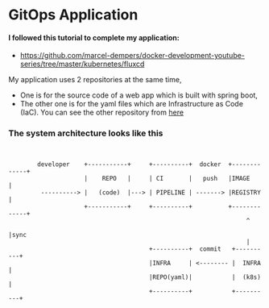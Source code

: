 [infra-repo]: https://github.com/eskhas/infra-repo


# GitOps Application

#### I followed this tutorial to complete my application:
* https://github.com/marcel-dempers/docker-development-youtube-series/tree/master/kubernetes/fluxcd

My application uses 2 repositories at the same time, 
 * One is for the source code of a web app which is built with spring boot,
 * The other one is for the yaml files which are Infrastructure as Code (IaC). You can see the other repository from [here][infra-repo] 

### The system architecture looks like this
```
                                                        
                                                                            
        developer    +-----------+     +----------+  docker  +-------------+   
                     |    REPO   |     | CI       |   push   |IMAGE        |   
         ----------> |   (code)  |---> | PIPELINE | -------> |REGISTRY     |   
                     +-----------+     +----------+          +-------------+   
                                                                  ^                
                                                                  |sync            
                                                                  |                
                                       +----------+  commit   +----------+      
                                       |INFRA     | <-------- |  INFRA   |      
                                       |REPO(yaml)|           |  (k8s)   |      
                                       +----------+           +----------+      
```

